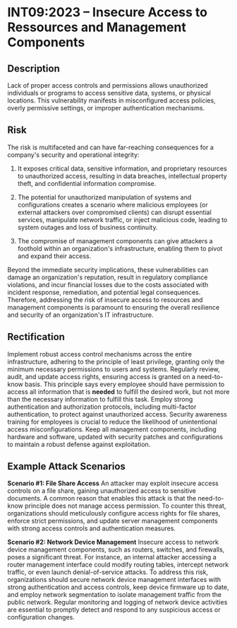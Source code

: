 # INT09:2023 – Insecure Access to Ressources and Management Components

## Description
Lack of proper access controls and permissions allows unauthorized individuals or programs to access sensitive data, systems, or physical locations. This vulnerability manifests in misconfigured access policies, overly permissive settings, or improper authentication mechanisms.

## Risk
The risk is multifaceted and can have far-reaching consequences for a company's security and operational integrity:

1. It exposes critical data, sensitive information, and proprietary resources to unauthorized access, resulting in data breaches, intellectual property theft, and confidential information compromise.

2. The potential for unauthorized manipulation of systems and configurations creates a scenario where malicious employees (or external attackers over compromised clients) can disrupt essential services, manipulate network traffic, or inject malicious code, leading to system outages and loss of business continuity.

3. The compromise of management components can give attackers a foothold within an organization's infrastructure, enabling them to pivot and expand their access.

Beyond the immediate security implications, these vulnerabilities can damage an organization's reputation, result in regulatory compliance violations, and incur financial losses due to the costs associated with incident response, remediation, and potential legal consequences. Therefore, addressing the risk of insecure access to resources and management components is paramount to ensuring the overall resilience and security of an organization's IT infrastructure.

## Rectification
Implement robust access control mechanisms across the entire infrastructure, adhering to the principle of least privilege, granting only the minimum necessary permissions to users and systems. Regularly review, audit, and update access rights, ensuring access is granted on a need-to-know basis. This principle says every employee should have permission to access all information that is __needed__ to fulfill the desired work, but not more than the necessary information to fulfill this task. Employ strong authentication and authorization protocols, including multi-factor authentication, to protect against unauthorized access. Security awareness training for employees is crucial to reduce the likelihood of unintentional access misconfigurations. Keep all management components, including hardware and software, updated with security patches and configurations to maintain a robust defense against exploitation.

## Example Attack Scenarios
**Scenario #1: File Share Access**
An attacker may exploit insecure access controls on a file share, gaining unauthorized access to sensitive documents. A common reason that enables this attack is that the need-to-know principle does not manage access permission. To counter this threat, organizations should meticulously configure access rights for file shares, enforce strict permissions, and update server management components with strong access controls and authentication measures.

**Scenario #2: Network Device Management**
Insecure access to network device management components, such as routers, switches, and firewalls, poses a significant threat. For instance, an internal attacker accessing a router management interface could modify routing tables, intercept network traffic, or even launch denial-of-service attacks. To address this risk, organizations should secure network device management interfaces with strong authentication and access controls, keep device firmware up to date, and employ network segmentation to isolate management traffic from the public network. Regular monitoring and logging of network device activities are essential to promptly detect and respond to any suspicious access or configuration changes.

